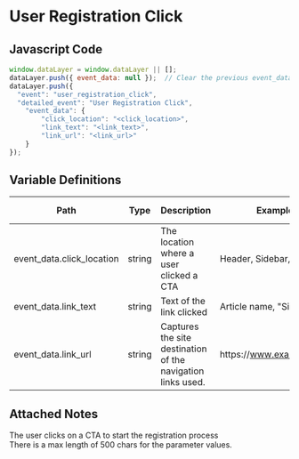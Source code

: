 # User Registration Click

### 

## Javascript Code
```js
window.dataLayer = window.dataLayer || [];
dataLayer.push({ event_data: null });  // Clear the previous event_data object.
dataLayer.push({
  "event": "user_registration_click",
  "detailed_event": "User Registration Click",
    "event_data": {
        "click_location": "<click_location>",
        "link_text": "<link_text>",
        "link_url": "<link_url>"
    }
});
```

## Variable Definitions

|Path|Type|Description|Example|Pattern|Min Length|Max Length|Minimum|Maximum|Multiple Of|
| --- | --- | --- | --- | --- | --- | --- | --- | --- | --- |
|event_data.click_location|string|The location where a user clicked a CTA|Header, Sidebar, etc|||||||
|event_data.link_text|string|Text of the link clicked|Article name, "Sign Up"|||||||
|event_data.link_url|string|Captures the site destination of the navigation links used.|https:\/\/www.example.com|||||||

## Attached Notes

<p>The user clicks on a CTA to start the registration process
<br> There is a max length of 500 chars for the parameter values.</p>


